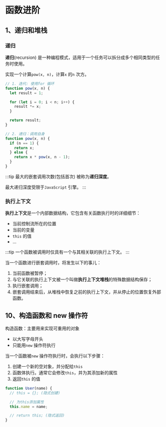 # 函数进阶

## 1、递归和堆栈

### 递归

**递归**(recursion) 是一种编程模式，适用于一个任务可以拆分成多个相同类型的任务时使用。

实现一个计算`pow(x, n)`，计算`x` 的`n` 次方。

```javascript
// 1. 迭代: 使用for 循环
function pow(x, n) {
  let result = 1;

  for (let i = 0; i < n; i++) {
    result *= x;
  }

  return result;
}

// 2. 递归：调用自身
function pow(x, n) {
  if (n == 1) {
    return x;
  } else {
    return x * pow(x, n - 1);
  }
}
```

:::tip
最大的嵌套调用次数(包括首次) 被称为**递归深度**。

最大递归深度受限于`JavaScript` 引擎。
:::

### 执行上下文

**执行上下文**是一个内部数据结构，它包含有关函数执行时的详细细节：

- 当前控制流所在的位置
- 当前的变量
- `this` 的值
- ...

:::tip
一个函数被调用时仅具有一个与其相关联的执行上下文。
:::

当一个函数进行嵌套调用时，将发生以下的事儿：

1. 当前函数被暂停；
2. 与它关联的执行上下文被一个叫做**执行上下文堆栈**的特殊数据结构保存；
3. 执行嵌套调用；
4. 嵌套调用结束后，从堆栈中恢复之前的执行上下文，并从停止的位置恢复外部函数。

## 10、构造函数和 new 操作符

构造函数：主要用来实现可重用的对象

- 以大写字母开头
- 只能用`new` 操作符执行

当一个函数被`new` 操作符执行时，会执行以下步骤：

1. 创建一个新的空对象，并分配给`this`
2. 函数体执行。通常它会修改`this`，并为其添加新的属性
3. 返回`this` 的值

```javascript
function User(name) {
  // this = {}; (隐式创建)

  // 为this添加属性
  this.name = name;

  // return this; (隐式返回)
}
```
